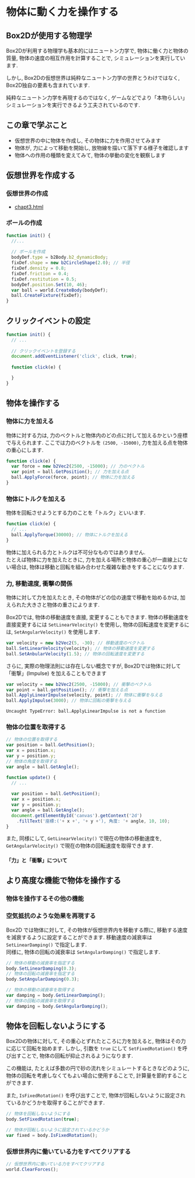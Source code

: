 # 物体に動く力を操作する
## Box2Dが使用する物理学
Box2Dが利用する物理学も基本的にはニュートン力学で, 物体に働く力と物体の質量,
物体の速度の相互作用を計算することで, シミュレーションを実行しています.

しかし, Box2Dの仮想世界は純粋なニュートン力学の世界とうわけではなく,
Box2D独自の要素も含まれています.

純粋なニュートン力学を再現するのではなく, ゲームなどでより「本物らしい」
シミュレーションを実行できるよう工夫されているのです.

## この章で学ぶこと
- 仮想世界の中に物体を作成し, その物体に力を作用させてみます
- 物体が, 力によって移動を開始し, 放物線を描いて落下する様子を確認します
- 物体への作用の種類を変えてみて, 物体の挙動の変化を観察します

## 仮想世界を作成する
### 仮想世界の作成
- [chapt3.html](../examples/chapt3.html)

### ボールの作成

```js
function init() {
  //...
  
  // ボールを作成
  bodyDef.type = b2Body.b2_dynamicBody;
  fixDef.shape = new b2CircleShape(2.0); // 半径
  fixDef.density = 0.8;
  fixDef.friction = 0.4;
  fixDef.restitution = 0.5;
  bodyDef.position.Set(10, 46);
  var ball = world.CreateBody(bodyDef);
  ball.CreateFixture(fixDef);
}
```

## クリックイベントの設定

```js
function init() {
  // ...
  
  // クリックイベントを登録する
  document.addEventListener('click', click, true);
  
  function click(e) {

  }
}
```

## 物体を操作する
### 物体に力を加える
物体に対する力は, 力のベクトルと物体内のどの点に対して加えるかという座標で与えられます.
ここでは力のベクトルを `(2500, -15000)`, 力を加える点を物体の重心にします.

```js
function click(e) {
  var force = new b2Vec2(2500, -15000); // 力のベクトル
  var point = ball.GetPosition(); // 力を加える点
  ball.ApplyForce(force, point); // 物体に力を加える
}
```

### 物体にトルクを加える
物体を回転させようとする力のことを「トルク」といいます.

```js
function click(e) {
  // ...
  ball.ApplyTorque(30000); // 物体にトルクを加える
}
```

物体に加えられる力とトルクは不可分なものではありません.  
たとえば物体に力を加えたときに, 力を加える場所と物体の重心が一直線上にない場合は, 
物体は移動と回転を組み合わせた複雑な動きをすることになります.

### 力, 移動速度, 衝撃の関係
物体に対して力を加えたとき, その物体がどの位の速度で移動を始めるかは, 加えられた大きさと物体の重さによります.

Box2Dでは, 物体の移動速度を直接, 変更することもできます.
物体の移動速度を直接変更するには `SetLinearVelocity()` を使用し,
物体の回転速度を変更するには, `SetAngularVelocity()` を使用します.

```js
var velocity = new b2Vec2(5, -30); // 移動速度のベクトル
ball.SetLinearVelocity(velocity); // 物体の移動速度を変更する
ball.SetAnbularVelocity(1.5); // 物体の回転速度を変更する
```

さらに, 実際の物理法則には存在しない概念ですが, Box2Dでは物体に対して「衝撃」(Impulse) を加えることもできます

```js
var velocity = new b2Vec2(2500, -15000); // 衝撃のベクトル
var point = ball.getPosition(); // 衝撃を加える点
ball.ApplyLinearImpulse(velocity, point); // 物体に衝撃を与える
ball.ApplyImpulse(3000); // 物体に回転の衝撃を与える
```

```error
Uncaught TypeError: ball.ApplyLinearImpulse is not a function
```

### 物体の位置を取得する

```js
// 物体の位置を取得する
var position = ball.GetPosition();
var x = position.x;
var y = position.y;
// 物体の角度を取得する
var angle = ball.GetAngle();
```

```js
function update() {
  // ...
  
  var position = ball.GetPosition();
  var x = position.x;
  var y = position.y;
  var angle = ball.GetAngle();
  document.getElementById('canvas').getContext('2d')
    .fillText('座標:('+ x +', '+ y +'), 角度: '+ angle, 10, 10);
}
```

また, 同様にして, `GetLinearVelocity()` で現在の物体の移動速度を,
`GetAngularVelocity()` で現在の物体の回転速度を取得できます.

#### 「力」と「衝撃」について

## より高度な機能で物体を操作する
### 物体を操作するその他の機能

### 空気抵抗のような効果を再現する
Box2D では物体に対して, その物体が仮想世界内を移動する際に, 移動する速度を減衰するように設定することができます.
移動速度の減衰率は `SetLinearDamping()` で指定します.  
同様に, 物体の回転の減衰率は `SetAngularDamping()` で指定します.

```js
// 物体の移動の減衰率を指定する
body.SetLinearDamping(0.3);
// 物体の回転の減衰率を指定する
body.SetAngularDamping(0.3);

// 物体の移動の減衰率を取得する
var damping = body.GetLinearDamping();
// 物体の回転の減衰率を取得する
var damping = body.GetAngularDamping();
```

## 物体を回転しないようにする
Box2Dの物体に対して, その重心とずれたところに力を加えると, 物体はその力に応じて回転を始めます.
しかし, 引数を `true` にして `SetFixedRotation()` を呼び出すことで, 物体の回転が抑止されるようになります.

この機能は, たとえば多数の円で砂の流れをシミュレートするときなどのように,
物体の回転を考慮しなくてもよい場合に使用することで, 計算量を節約することができます.

また, `IsFixedRotation()` を呼び出すことで, 物体が回転しないように設定されているかどうかを取得することができます.

```js
// 物体を回転しないようにする
body.SetFixedRotation(true);

// 物体が回転しないように設定されているかどうか
var fixed = body.IsFixedRotation();
```

### 仮想世界内に働いている力をすべてクリアする

```js
// 仮想世界内に働いている力をすべてクリアする
world.ClearForces();
```
